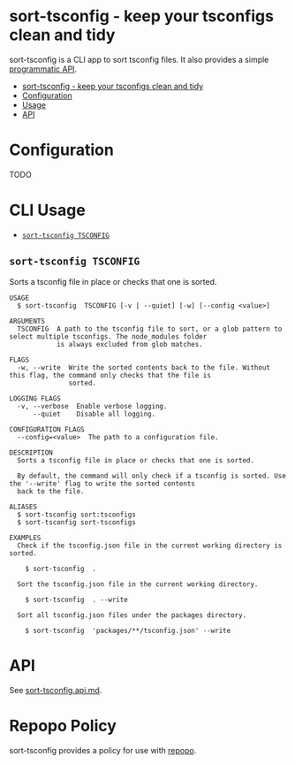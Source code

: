# sort-tsconfig - keep your tsconfigs clean and tidy

sort-tsconfig is a CLI app to sort tsconfig files. It also provides a simple [programmatic API][API].

<!-- toc -->
* [sort-tsconfig - keep your tsconfigs clean and tidy](#sort-tsconfig---keep-your-tsconfigs-clean-and-tidy)
* [Configuration](#configuration)
* [Usage](#usage)
* [API](#api)
<!-- tocstop -->

# Configuration

TODO

# CLI Usage

<!-- commands -->
* [`sort-tsconfig TSCONFIG`](#sort-tsconfig-tsconfig)

## `sort-tsconfig TSCONFIG`

Sorts a tsconfig file in place or checks that one is sorted.

```
USAGE
  $ sort-tsconfig  TSCONFIG [-v | --quiet] [-w] [--config <value>]

ARGUMENTS
  TSCONFIG  A path to the tsconfig file to sort, or a glob pattern to select multiple tsconfigs. The node_modules folder
            is always excluded from glob matches.

FLAGS
  -w, --write  Write the sorted contents back to the file. Without this flag, the command only checks that the file is
               sorted.

LOGGING FLAGS
  -v, --verbose  Enable verbose logging.
      --quiet    Disable all logging.

CONFIGURATION FLAGS
  --config=<value>  The path to a configuration file.

DESCRIPTION
  Sorts a tsconfig file in place or checks that one is sorted.

  By default, the command will only check if a tsconfig is sorted. Use the '--write' flag to write the sorted contents
  back to the file.

ALIASES
  $ sort-tsconfig sort:tsconfigs
  $ sort-tsconfig sort-tsconfigs

EXAMPLES
  Check if the tsconfig.json file in the current working directory is sorted.

    $ sort-tsconfig  .

  Sort the tsconfig.json file in the current working directory.

    $ sort-tsconfig  . --write

  Sort all tsconfig.json files under the packages directory.

    $ sort-tsconfig  'packages/**/tsconfig.json' --write
```
<!-- commandsstop -->

# API

See [sort-tsconfig.api.md][API].

# Repopo Policy

sort-tsconfig provides a policy for use with [repopo][].

[API]: ./api-docs/sort-tsconfig.api.md
[repopo]:
    https://github.com/tylerbutler/tools-monorepo/tree/main/packages/repopo#repopo---police-the-files-in-your-git-repo-with-extensible-policies
